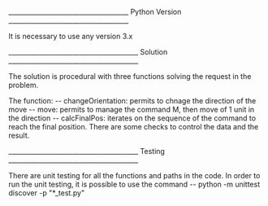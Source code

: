 _____________________________________ Python Version _____________________________________

It is necessary to use any version 3.x

________________________________________ Solution ________________________________________

The solution is procedural with three functions
solving the request in the problem.

The function:
	-- changeOrientation:
			permits to chnage the direction of the move
	-- move:
			permits to manage the command M, then move of 1 unit in the direction
	-- calcFinalPos:
			iterates on the sequence of the command to reach the final position.
			There are some checks to control the data and the result.

________________________________________ Testing ________________________________________

There are unit testing for all the functions and paths in the code. In order to run the
unit testing, it is possible to use the command
	-- python -m unittest discover -p "*_test.py"
